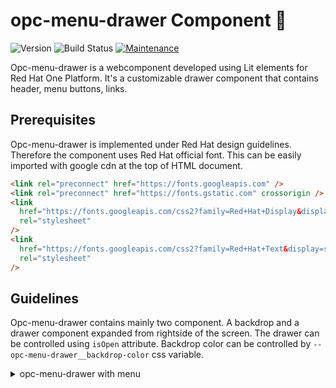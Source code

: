 # opc-menu-drawer Component 👋

![Version](https://img.shields.io/badge/version-0.0.1-blue.svg?cacheSeconds=2592000)
![Build Status](https://travis-ci.org/dwyl/esta.svg?branch=master)
[![Maintenance](https://img.shields.io/badge/Maintained%3F-yes-green.svg)](https://github.com/1-Platform/op-components/graphs/commit-activity)

Opc-menu-drawer is a webcomponent developed using Lit elements for Red Hat One Platform. It's a customizable drawer component that contains header, menu buttons, links.

## Prerequisites

Opc-menu-drawer is implemented under Red Hat design guidelines. Therefore the component uses Red Hat official font. This can be easily imported with google cdn at the top of HTML document.

```html
<link rel="preconnect" href="https://fonts.googleapis.com" />
<link rel="preconnect" href="https://fonts.gstatic.com" crossorigin />
<link
  href="https://fonts.googleapis.com/css2?family=Red+Hat+Display&display=swap"
  rel="stylesheet"
/>
<link
  href="https://fonts.googleapis.com/css2?family=Red+Hat+Text&display=swap"
  rel="stylesheet"
/>
```

## Guidelines

Opc-menu-drawer contains mainly two component. A backdrop and a drawer component expanded from rightside of the screen. The drawer can be controlled using `isOpen` attribute. Backdrop color can be controlled by `--opc-menu-drawer__backdrop-color` css variable.

<!-- 1. opc-menu-drawer with menu -->

<details>
<summary>opc-menu-drawer with menu</summary>

## Details

The menu is the bottom element seen on the drawer body. It contains a collapsable box with a title from the attribute `menuTitle` and an optional slot `avatar` to provide an avatar of the user. The header also accepts buttons through the slot `menu` that provide primary actions of the drawer, which is revealed by expanding the header title. The header container could be replaced with the slot `header`.

### Code

```html
<opc-menu-drawer menuTitle="Akhil Mohan">
  <span slot="avatar">AM</span>
  <button slot="menu">Log In</button>
</opc-menu-drawer>
```

```js
document.querySelector('opc-menu-drawer').open();
```

<!-- 2. opc-menu-drawer with links -->

<details>
<summary>opc-menu-drawer with links</summary>

## Details

The drawer component accepts links grouped into categories for users to navigate easily. Links can be set via the `links` attribute. When the links are more than 5 for a group, the rest of them will be hidden in a collapsable box. It can be revealed by clicking on the show more button for that category. Links also accept an `isSearchable` which enables a search component to easily find when links are long

The default slot gets passed to the drawer body. It will be shown after the links section if links are provided.

### Code

```html
<opc-menu-drawer menuTitle="Akhil Mohan">
  <span slot="avatar">AM</span>
  <div>
    <h6>Main Body</h6>
  </div>
</opc-menu-drawer>
```

```js
const links = [
  {
    title: 'BUILT-IN SERVICES',
    isSearchable: true,
    links: [
      { name: 'Blog', href: '#' },
      { name: 'Documentation', href: '#' },
      { name: 'Something #1', href: '#' },
      { name: 'Something #2', href: '#' },
      { name: 'Something #3', href: '#' },
      { name: 'Something #4', href: '#' },
      { name: 'Something #5', href: '#' },
      { name: 'Something #6', href: '#' },
    ],
  },
  {
    title: 'BUILT-IN SERVICES',
    links: [
      { name: 'blog', href: '#' },
      { name: 'Documentation', href: '#' },
    ],
  },
];

document.querySelector('opc-menu-drawer').links = links;
document.querySelector('opc-menu-drawer').open();
```

</details>

<!-- 3. opc-menu-drawer with footer -->

<details>
<summary>opc-menu-drawer with footer</summary>

## Details

The footer component will be at the bottom of the drawer body. It can be added using the slot `footer`. When the contents of the drawer cause overflow, the footer will be at the bottom.

### Code

```html
<opc-menu-drawer menuTitle="Akhil Mohan">
  <span slot="avatar">AM</span>
  <span slot="footer">2021 Red Hat </span>
</opc-menu-drawer>
```

```js
document.querySelector('opc-menu-drawer').open();
```

</details>

## Slots

There are total 5 slots available in this component

- `Default slot`: Default slot will be component inside body of the drawer componenent.

- `header`: Container component that contains the header component.

- `header-body`: Body component for the header. Eg: Filter chips can be placed here

- `avatar`: The avatar component on drawer header.

- `menu`: The menu button on expanding drawer header.

- `footer`: Footer component of the drawer body.

## Attributes

- `links`
  - Type: `Array`
  - Default value: [ ]

```js
document.querySelector("opc-menu-drawer").links = {
    title: "BUILT-IN SERVICES",
    isSearchable:true,
    links: [
      { name: "Blog#2", href: "#" },
      { name: "Documentation#1", href: "#" },
    ],
  },;
```

- `title`
  - Type: `String`
  - Default value: `Menu`

```html
  <opc-menu-drawer title="Menu Drawer"></opc-menu-drawer isOpen>
```

- `menuTitle`
  - Type: `String`
  - Default value: `''`

```html
  <opc-menu-drawer menuTitle="Akhil Mohan"></opc-menu-drawer isOpen>
```

### Methods

- `isOpen`
  - Type: `Boolean`
  - Default value: `false`

```js
document.querySelector('opc-menu-drawer').isOpen;
```

- `open`
  - Description: To open the drawer.

```js
document.querySelector('opc-menu-drawer').open();
```

- `close`
  - Description: To close the drawer.

```js
document.querySelector('opc-menu-drawer').close();
```

- `toggle`
  - Description: To toggle the drawer states.

```js
document.querySelector('opc-menu-drawer').toggle();
```

## Events

There are two events emitted by opc-menu-drawer emitter when drawer state changes.

1. `opc-menu-drawer:open`

Dispatched when drawer opens.

Example:

```js
document
  .querySelector('opc-menu-drawer')
  .addEventListener('opc-menu-drawer:open', function (event) {
    alert('drawer opened');
  });
```

1. `opc-menu-drawer:close`

Dispatched when drawer closed.

Example:

```js
document
  .querySelector('opc-menu-drawer')
  .addEventListener('opc-menu-drawer:close', function (event) {
    alert('drawer closed');
  });
```

# CSS Variables

| CSS Variable name                           | Value             |
| ------------------------------------------- | ----------------- |
| `--opc-menu-drawer__backdrop-color`         | #00000060         |
| `--opc-menu-drawer__btn-hover-color`        | #efefef           |
| `--opc-menu-drawer__z-index`                | 9                 |
| ` --opc-menu-drawer__width`                 | 360px             |
| `--opc-menu-drawer__top`                    | 0px               |
| `--opc-menu-drawer__right`                  | #000              |
| `--opc-menu-drawer__menu-padding`           | 8px 21px          |
| `--opc-menu-drawer__link-group-title-color` | #6a6e73           |
| `--opc-menu-drawer__transition--default`    | 120ms ease-in-out |

## Install

```sh
npm install
```

## Usage

### Install opc-menu-drawer

```sh
npm install --save @one-platform/opc-menu-drawer
```

### For VanillaJS

- Import component

```js
import '@one-platform/opc-menu-drawer/dist/opc-menu-drawer';
```

- Add component in html

```html
<opc-menu-drawer> </opc-menu-drawer>
```

### For Angular

- In your app.module include the `CUSTOM_ELEMENTS_SCHEMA` and import the component

```js
import { NgModule, CUSTOM_ELEMENTS_SCHEMA } from '@angular/core';
import '@one-platform/opc-menu-drawer/dist/opc-menu-drawer';

@NgModule({
  declarations: [AppComponent],
  imports: [BrowserModule],
  schemas: [CUSTOM_ELEMENTS_SCHEMA],
  providers: [],
  bootstrap: [AppComponent],
})
export class AppModule {}
```

- Add component in any component html template

```html
<opc-menu-drawer> </opc-menu-drawer>
```

### For React

- Import the component in App.js

```js
import '@one-platform/opc-menu-drawer/dist/opc-menu-drawer';
```

- Add component in any component html render

```html
<opc-menu-drawer> </opc-menu-drawer>
```

### Development server

- Run development server

```sh
npm run dev opc-menu-drawer
```

### Build

```sh
npm run build opc-menu-drawer
```

## Run tests

```sh
npm run test
```

## 🤝 Contributors

👤 **[akhilmhdh](https://github.com/akhilmhdh)**
